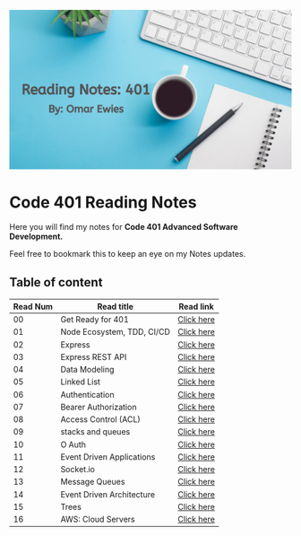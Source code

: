 ![notes](images/reading.png)

# Code 401 Reading Notes

Here you will find my notes for **Code 401
Advanced Software Development.**

 Feel free to bookmark this to keep an eye on my Notes updates.

## Table of content

Read Num | Read title | Read link
------------ | ------------- | --------------
00 |  Get Ready for 401| [Click here](https://oebitw.github.io/401-notes/articles/read00)
01 |  Node Ecosystem, TDD, CI/CD | [Click here](https://oebitw.github.io/401-notes/articles/read01)
02 |  Express | [Click here](https://oebitw.github.io/401-notes/articles/read02)
03 |  Express REST API | [Click here](https://oebitw.github.io/401-notes/articles/read03)
04 |  Data Modeling | [Click here](https://oebitw.github.io/401-notes/articles/read04)
05 |  Linked List | [Click here](https://oebitw.github.io/401-notes/articles/read05)
06 |  Authentication | [Click here](https://oebitw.github.io/401-notes/articles/read06)
07 |  Bearer Authorization | [Click here](https://oebitw.github.io/401-notes/articles/read07)
08 |  Access Control (ACL) | [Click here](https://oebitw.github.io/401-notes/articles/read08)
09 |  stacks and queues | [Click here](https://oebitw.github.io/401-notes/articles/read09)
10 |  O Auth | [Click here](https://oebitw.github.io/401-notes/articles/read10)
11 |  Event Driven Applications| [Click here](https://oebitw.github.io/401-notes/articles/read11)
12 |  Socket.io| [Click here](https://oebitw.github.io/401-notes/articles/read12)
13 |  Message Queues| [Click here](https://oebitw.github.io/401-notes/articles/read13)
14 | Event Driven Architecture| [Click here](https://oebitw.github.io/401-notes/articles/read14)
15 | Trees | [Click here](https://oebitw.github.io/401-notes/articles/read15)
16 | AWS: Cloud Servers | [Click here](https://oebitw.github.io/401-notes/articles/read16)






